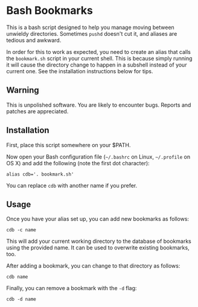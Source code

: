 # Bash Bookmarks

This is a bash script designed to help you manage moving between unwieldy
directories.  Sometimes `pushd` doesn't cut it, and aliases are tedious and
awkward.

In order for this to work as expected, you need to create an alias that calls
the `bookmark.sh` script in your current shell.  This is because simply running
it will cause the directory change to happen in a subshell instead of your
current one.  See the installation instructions below for tips.

## Warning
This is unpolished software.  You are likely to encounter bugs.  Reports and
patches are appreciated.

## Installation
First, place this script somewhere on your $PATH.

Now open your Bash configuration file (`~/.bashrc` on Linux, `~/.profile` on OS
X) and add the following (note the first dot character):

`alias cdb='. bookmark.sh'`

You can replace `cdb` with another name if you prefer.

## Usage
Once you have your alias set up, you can add new bookmarks as follows:

`cdb -c name` 

This will add your current working directory to the database of bookmarks using
the provided name.  It can be used to overwrite existing bookmarks, too.

After adding a bookmark, you can change to that directory as follows:

`cdb name`

Finally, you can remove a bookmark with the `-d` flag:

`cdb -d name`



